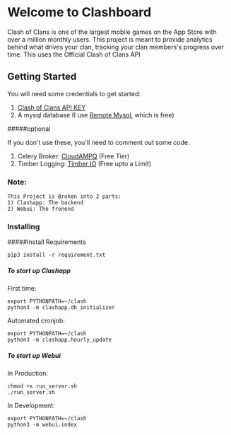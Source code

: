 # Welcome to Clashboard

Clash of Clans is one of the largest mobile games on the App Store
with over a million monthly users. This project is meant to provide 
analytics behind what drives your clan, tracking your clan members's progress
over time. This uses the Official Clash of Clans API


## Getting Started

You will need some credentials to get started:

1) [Clash of Clans API KEY](https://developer.clashofclans.com/#/login)
2) A mysql database (I use [Remote Mysql](https://remotemysql.com/), which is free)

#####optional

If you don't use these, you'll need to comment out some code.

1) Celery Broker: [CloudAMPQ](https://www.cloudamqp.com/) (Free Tier)
2) Timber Logging: [Timber IO](https://timber.io/) (Free upto a Limit)

### Note:
```
This Project is Broken into 2 parts:
1) Clashapp: The backend
2) Webui: The fronend
```

### Installing
#####Install Requirements
```
pip3 install -r requirement.txt
```

##### To start up Clashapp
First time:
```
export PYTHONPATH=~/clash
python3 -m clashapp.db_initializer
```
Automated cronjob:
```
export PYTHONPATH=~/clash
python3 -m clashapp.hourly_update
```

##### To start up Webui
In Production:
```
chmod +x run_server.sh
./run_server.sh
```

In Development:
```
export PYTHONPATH=~/clash
python3 -m webui.index
```

